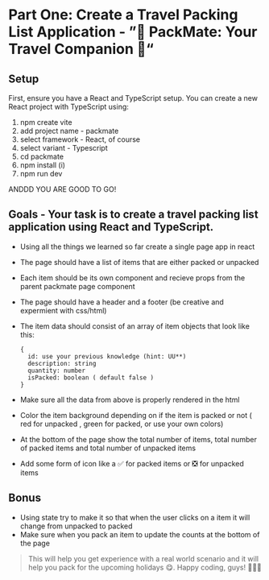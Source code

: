 # Part One: Create a Travel Packing List Application - ”🌴 PackMate: Your Travel Companion 🧳“

## Setup

First, ensure you have a React and TypeScript setup. You can create a new React project with TypeScript using:

1. npm create vite
2. add project name - packmate
3. select framework - React, of course
4. select variant - Typescript
5. cd packmate
6. npm install (i)
7. npm run dev

ANDDD YOU ARE GOOD TO GO!

## Goals - Your task is to create a travel packing list application using React and TypeScript.

- Using all the things we learned so far create a single page app in react
- The page should have a list of items that are either packed or unpacked
- Each item should be its own component and recieve props from the parent packmate page component
- The page should have a header and a footer (be creative and expermient with css/html)

- The item data should consist of an array of item objects that look like this:
  ```
  {
    id: use your previous knowledge (hint: UU**)
    description: string
    quantity: number
    isPacked: boolean ( default false )
  }
  ```
- Make sure all the data from above is properly rendered in the html
- Color the item background depending on if the item is packed or not ( red for unpacked , green for packed, or use your own colors)
- At the bottom of the page show the total number of items, total number of packed items and total number of unpacked items
- Add some form of icon like a ✅ for packed items or ❎ for unpacked items

## Bonus

- Using state try to make it so that when the user clicks on a item it will change from unpacked to packed
- Make sure when you pack an item to update the counts at the bottom of the page

> This will help you get experience with a real world scenario and it will help you pack for the upcoming holidays 😋. Happy coding, guys! 👩🏻‍💻
